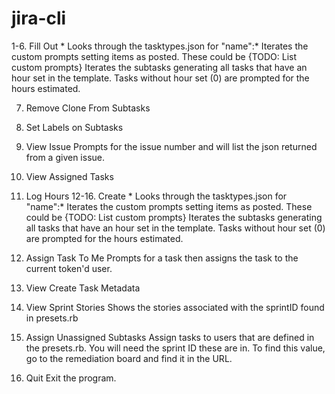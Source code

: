 # jira-cli

1-6. Fill Out *
    Looks through the tasktypes.json for "name":*
    Iterates the custom prompts setting items as posted. These could be {TODO: List custom prompts}
    Iterates the subtasks generating all tasks that have an hour set in the template. Tasks without hour set (0)
    are prompted for the hours estimated.

7. Remove Clone From Subtasks
8. Set Labels on Subtasks
9. View Issue
    Prompts for the issue number and will list the json returned from a given issue.

10. View Assigned Tasks

11. Log Hours
12-16. Create *
    Looks through the tasktypes.json for "name":*
    Iterates the custom prompts setting items as posted. These could be {TODO: List custom prompts}
    Iterates the subtasks generating all tasks that have an hour set in the template. Tasks without hour set (0)
    are prompted for the hours estimated.

17. Assign Task To Me
    Prompts for a task then assigns the task to the current token'd user.
18. View Create Task Metadata
19. View Sprint Stories
    Shows the stories associated with the sprintID found in presets.rb

20. Assign Unassigned Subtasks
    Assign tasks to users that are defined in the presets.rb. You will need the sprint ID these are in. To find
    this value, go to the remediation board and find it in the URL.

21. Quit
    Exit the program.